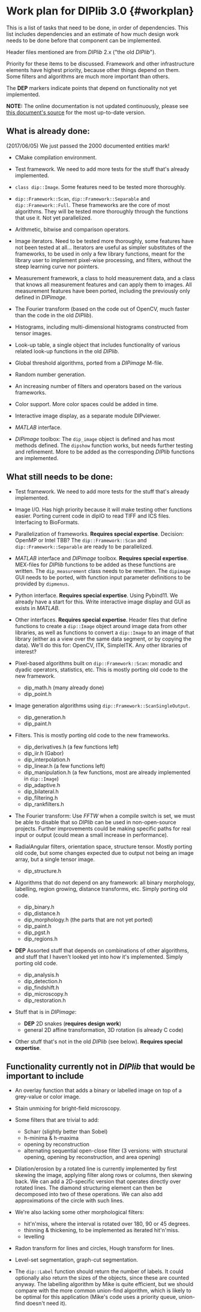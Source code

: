 # Work plan for DIPlib 3.0 {#workplan}

[//]: # (DIPlib 3.0)

[//]: # ([c]2016-2017, Cris Luengo.)
[//]: # (Based on original DIPlib code: [c]1995-2014, Delft University of Technology.)

[//]: # (Licensed under the Apache License, Version 2.0 [the "License"];)
[//]: # (you may not use this file except in compliance with the License.)
[//]: # (You may obtain a copy of the License at)
[//]: # ()
[//]: # (   http://www.apache.org/licenses/LICENSE-2.0)
[//]: # ()
[//]: # (Unless required by applicable law or agreed to in writing, software)
[//]: # (distributed under the License is distributed on an "AS IS" BASIS,)
[//]: # (WITHOUT WARRANTIES OR CONDITIONS OF ANY KIND, either express or implied.)
[//]: # (See the License for the specific language governing permissions and)
[//]: # (limitations under the License.)

This is a list of tasks that need to be done, in order of dependencies.
This list includes dependencies and an estimate of how much design work needs
to be done before that component can be implemented.

Header files mentioned are from *DIPlib* 2.x ("the old *DIPlib*").

Priority for these items to be discussed. Framework and other infrastructure
elements have highest priority, because other things depend on them. Some filters
and algorithms are much more important than others.

The **DEP** markers indicate points that depend on functionality not yet implemented.

**NOTE:** The online documentation is not updated continuously, please see
<a href="https://github.com/DIPlib/diplib/blob/master/src/documentation/workplan.md">this
document's source</a> for the most up-to-date version.

## What is already done:

(2017/06/05) We just passed the 2000 documented entities mark!

-   CMake compilation environment.

-   Test framework. We need to add more tests for the stuff that's already implemented.

-   `class dip::Image`. Some features need to be tested more thoroughly.

-   `dip::Framework::Scan`, `dip::Framework::Separable` and `dip::Framework::Full`.
    These frameworks are the core of most algorithms. They will be tested more thoroughly
    through the functions that use it. Not yet parallelized.

-   Arithmetic, bitwise and comparison operators.

-   Image iterators. Need to be tested more thoroughly, some features have not been
    tested at all...
    Iterators are useful as simpler substitutes of the frameworks, to be used in only a
    few library functions, meant for the library user to implement pixel-wise processing,
    and filters, without the steep learning curve nor pointers.

-   Measurement framework, a class to hold measurement data, and a class that knows all
    measurement features and can apply them to images.
    All measurement features have been ported, including the previously only defined in
    *DIPimage*.

-   The Fourier transform (based on the code out of OpenCV, much faster than the code in
    the old *DIPlib*).

-   Histograms, including multi-dimensional histograms constructed from tensor images.

-   Look-up table, a single object that includes functionality of various related look-up
    functions in the old *DIPlib*.

-   Global threshold algorithms, ported from a *DIPimage* M-file.

-   Random number generation. 

-   An increasing number of filters and operators based on the various frameworks.

-   Color support. More color spaces could be added in time.

-   Interactive image display, as a separate module DIPviewer.

-   *MATLAB* interface.

-   *DIPimage* toolbox: The `dip_image` object is defined and has most methods defined.
    The `dipshow` function works, but needs further testing and refinement.
    More to be added as the corresponding *DIPlib* functions are implemented.

## What still needs to be done:

-   Test framework. We need to add more tests for the stuff that's already implemented.

-   Image I/O. Has high priority because it will make testing other functions easier.
    Porting current code in dipIO to read TIFF and ICS files. Interfacing to
    BioFormats.

-   Parallelization of frameworks. **Requires special expertise**. Decision:
    OpenMP or Intel TBB? The `dip::Framework::Scan` and `dip::Framework::Separable`
    are ready to be parallelized.

-   *MATLAB* interface and *DIPimage* toolbox. **Requires special expertise**.
    MEX-files for *DIPlib* functions to be added as these functions are written.
    The `dip_measurement` class needs to be rewritten. The `dipimage` GUI needs to
    be ported, with function input parameter definitions to be provided by `dipmenus`.

-   Python interface. **Requires special expertise**. Using Pybind11. We already have
    a start for this. Write interactive image display and GUI as exists in
    *MATLAB*.

-   Other interfaces. **Requires special expertise**. Header files that define
    functions to create a `dip::Image` object around image data from other libraries,
    as well as functions to convert a `dip::Image` to an image of that library
    (either as a view over the same data segment, or by copying the data). We'll
    do this for: OpenCV, ITK, SimpleITK. Any other libraries of interest?

-   Pixel-based algorithms built on `dip::Framework::Scan`: monadic and dyadic
    operators, statistics, etc. This is mostly porting old code to the new framework.
    - dip_math.h (many already done)
    - dip_point.h

-   Image generation algorithms using `dip::Framework::ScanSingleOutput`.
    - dip_generation.h
    - dip_paint.h

-   Filters. This is mostly porting old code to the new frameworks.
    - dip_derivatives.h (a few functions left)
    - dip_iir.h (Gabor)
    - dip_interpolation.h
    - dip_linear.h (a few functions left)
    - dip_manipulation.h (a few functions, most are already implemented in `dip::Image`)
    - dip_adaptive.h
    - dip_bilateral.h
    - dip_filtering.h
    - dip_rankfilters.h

-   The Fourier transform: Use *FFTW* when a compile switch is set, we must be able to
    disable that so *DIPlib* can be used in non-open-source projects. Further improvements
    could be making specific paths for real input or output (could mean a small increase in
    performance).

-   RadialAngular filters, orientation space, structure tensor.
    Mostly porting old code, but some changes expected due to output not being an
    image array, but a single tensor image.
    - dip_structure.h

-   Algorithms that do not depend on any framework: all binary morphology, labelling,
    region growing, distance transforms, etc.
    Simply porting old code.
    - dip_binary.h
    - dip_distance.h
    - dip_morphology.h (the parts that are not yet ported)
    - dip_paint.h
    - dip_pgst.h
    - dip_regions.h

-   **DEP**
    Assorted stuff that depends on combinations of other algorithms, and stuff that
    I haven't looked yet into how it's implemented. Simply porting old code.
    - dip_analysis.h
    - dip_detection.h
    - dip_findshift.h
    - dip_microscopy.h
    - dip_restoration.h

-   Stuff that is in *DIPimage*:
    - **DEP** 2D snakes (**requires design work**)
    - general 2D affine transformation, 3D rotation (is already C code)

-   Other stuff that's not in the old *DIPlib* (see below).
    **Requires special expertise**.


## Functionality currently not in *DIPlib* that would be important to include

- An overlay function that adds a binary or labelled image on top of a grey-value or 
  color image.

- Stain unmixing for bright-field microscopy.

- Some filters that are trivial to add:
    - Scharr (slightly better than Sobel)
    - h-minima & h-maxima
    - opening by reconstruction
    - alternating sequential open-close filter (3 versions: with structural opening,
      opening by reconstruction, and area opening)

- Dilation/erosion by a rotated line is currently implemented by first skewing the image,
  applying filter along rows or columns, then skewing back. We can add a 2D-specific
  version that operates directly over rotated lines. The diamond structuring element can
  then be decomposed into two of these operations. We can also add approximations of the
  circle with such lines.

- We're also lacking some other morphological filters:
    - hit'n'miss, where the interval is rotated over 180, 90 or 45 degrees.
    - thinning & thickening, to be implemented as iterated hit'n'miss.
    - levelling

- Radon transform for lines and circles, Hough transform for lines.

- Level-set segmentation, graph-cut segmentation.

- The `dip::Label` function should return the number of labels. It could optionally also
  return the sizes of the objects, since these are counted anyway. The labelling algorithm
  by Mike is quite efficient, but we should compare with the more common union-find
  algorithm, which is likely to be optimal for this application (Mike's code uses a
  priority queue, union-find doesn't need it).
